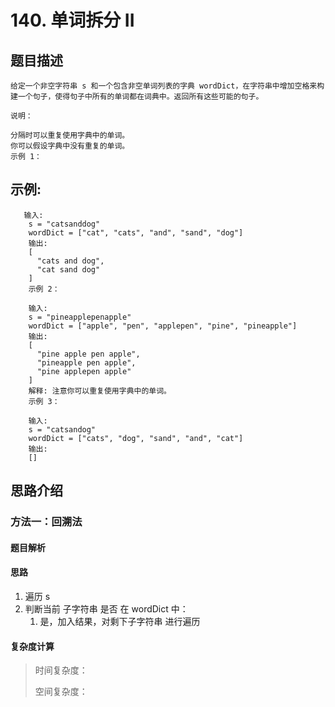 # 140. 单词拆分 II

## 题目描述

    给定一个非空字符串 s 和一个包含非空单词列表的字典 wordDict，在字符串中增加空格来构建一个句子，使得句子中所有的单词都在词典中。返回所有这些可能的句子。

    说明：

    分隔时可以重复使用字典中的单词。
    你可以假设字典中没有重复的单词。
    示例 1：

## 示例:
```
   输入:
    s = "catsanddog"
    wordDict = ["cat", "cats", "and", "sand", "dog"]
    输出:
    [
      "cats and dog",
      "cat sand dog"
    ]
    示例 2：

    输入:
    s = "pineapplepenapple"
    wordDict = ["apple", "pen", "applepen", "pine", "pineapple"]
    输出:
    [
      "pine apple pen apple",
      "pineapple pen apple",
      "pine applepen apple"
    ]
    解释: 注意你可以重复使用字典中的单词。
    示例 3：

    输入:
    s = "catsandog"
    wordDict = ["cats", "dog", "sand", "and", "cat"]
    输出:
    []

```

## 思路介绍

### 方法一：回溯法

#### 题目解析


#### 思路

1. 遍历 s
2. 判断当前 子字符串 是否 在 wordDict 中：
   1. 是，加入结果，对剩下子字符串 进行遍历

#### 复杂度计算

> 时间复杂度：
>  
> 空间复杂度：

